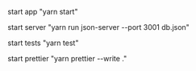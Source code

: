 start app "yarn start"

start server "yarn run json-server --port 3001 db.json"

start tests "yarn test"

start prettier "yarn prettier --write ."
